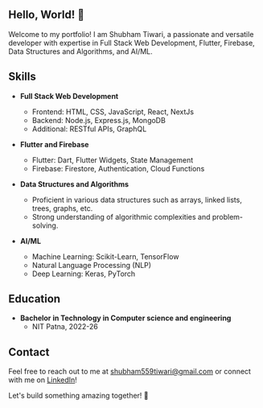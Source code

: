 
## Hello, World! 👋

Welcome to my portfolio! I am Shubham Tiwari, a passionate and versatile developer with expertise in Full Stack Web Development, Flutter, Firebase, Data Structures and Algorithms, and AI/ML.

## Skills

- **Full Stack Web Development**
  - Frontend: HTML, CSS, JavaScript, React, NextJs
  - Backend: Node.js, Express.js, MongoDB
  - Additional: RESTful APIs, GraphQL

- **Flutter and Firebase**
  - Flutter: Dart, Flutter Widgets, State Management
  - Firebase: Firestore, Authentication, Cloud Functions

- **Data Structures and Algorithms**
  - Proficient in various data structures such as arrays, linked lists, trees, graphs, etc.
  - Strong understanding of algorithmic complexities and problem-solving.

- **AI/ML**
  - Machine Learning: Scikit-Learn, TensorFlow
  - Natural Language Processing (NLP)
  - Deep Learning: Keras, PyTorch

## Education

- **Bachelor in Technology in Computer science and engineering**
  - NIT Patna, 2022-26

## Contact

Feel free to reach out to me at shubham559tiwari@gmail.com or connect with me on [LinkedIn](https://www.linkedin.com/in/shubham-tiwari-966223253/)!

Let's build something amazing together! 🚀
